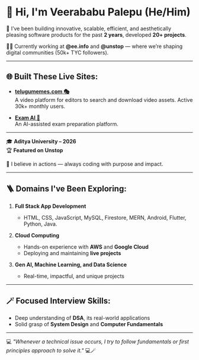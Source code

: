 # 👋 Hi, I'm Veerababu Palepu (He/Him)

🚀 I’ve been building innovative, scalable, efficient, and aesthetically pleasing software products for the past **2 years**, developed **20+ projects**.

👨‍💻 Currently working at **@ee.info** and **@unstop** — where we’re shaping digital communities (50k+ TYC followers).

---

## 🌐 Built These Live Sites:

- **[telugumemes.com 🎭](https://www.telugumemes.com/)**  
  A video platform for editors to search and download video assets. Active 30k+ monthly users.

- **[Exam AI 🧠](https://examai-hhf5nnwzrxjrib9j3x2ln3.streamlit.app)**  
  An AI-assisted exam preparation platform.

---

🎓 **Aditya University – 2026**  
🏆 **Featured on Unstop**

🧠 I believe in actions — always coding with purpose and impact.

---

## 🪜 Domains I've Been Exploring:

1. **Full Stack App Development**  
   - HTML, CSS, JavaScript, MySQL, Firestore, MERN, Android, Flutter, Python, Java.

2. **Cloud Computing**  
   - Hands-on experience with **AWS** and **Google Cloud**  
   - Deploying and maintaining **live projects**

3. **Gen AI, Machine Learning, and Data Science**  
   - Real-time, impactful, and unique projects

---

## 🪄 Focused Interview Skills:

- Deep understanding of **DSA**, its real-world applications  
- Solid grasp of **System Design** and **Computer Fundamentals**

---

💻 _"Whenever a technical issue occurs, I try to follow fundamentals or first principles approach to solve it."_ 💻🪄
